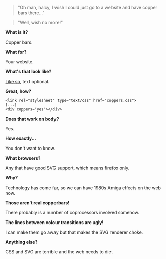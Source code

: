 > "Oh man, halcy, I wish I could just go to a website and have copper bars there..."

> "Well, wish no more!"

**What is it?**

Copper bars.

**What for?**

Your website.

**What's that look like?**

[Like so](http://halcy.de/coppers/coppersfull.htm), text optional.

**Great, how?**

    <link rel="stylesheet" type="text/css" href="coppers.css">
    [...]
    <div coppers="yes"></div>

**Does that work on body?**

Yes.

**How exactly...**

You don't want to know.

**What browsers?**

Any that have good SVG support, which means firefox only.

**Why?**

Technology has come far, so we can have 1980s Amiga effects on the web now.

**Those aren't real copperbars!**

There probably is a number of coprocessors involved somehow.

**The lines between colour transitions are ugly!**

I can make them go away but that makes the SVG renderer choke.

**Anything else?**

CSS and SVG are terrible and the web needs to die.
